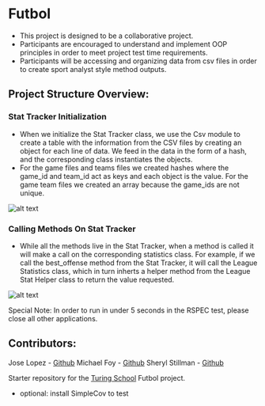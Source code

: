 # Futbol

- This project is designed to be a collaborative project.
- Participants are encouraged to understand and implement OOP principles in order to meet project test time requirements.
- Participants will be accessing and organizing data from csv files in order to create sport analyst style method outputs.

## Project Structure Overview:

### Stat Tracker Initialization
- When we initialize the Stat Tracker class, we use the Csv module to create a table with the information from the CSV files by creating an object for each line of data. We feed in the data in the form of a hash, and the corresponding class instantiates the objects.
- For the game files and teams files we created hashes where the game_id and team_id act as keys and each object is the value. For the game team files we created an array because the game_ids are not unique.

![alt text](https://user-images.githubusercontent.com/7945439/93382660-aa1e2b80-f81f-11ea-86f9-a945d8de5fe3.jpg "stat_tracker")

### Calling Methods On Stat Tracker
- While all the methods live in the Stat Tracker, when a method is called it will make a call on the corresponding statistics class. For example, if we call the best_offense method from the Stat Tracker, it will call the League Statistics class, which in turn inherts a helper method from the League Stat Helper class to return the value requested.

![alt text](https://user-images.githubusercontent.com/7945439/93383277-9fb06180-f820-11ea-8f6b-801232501798.JPG "work_flow")

Special Note: In order to run in under 5 seconds in the RSPEC test, please close all other applications.


## Contributors:
Jose Lopez - [Github](https://github.com/JoseLopez235)
Michael Foy - [Github](https://github.com/foymikek)
Sheryl Stillman - [Github](https://github.com/stillsheryl)

Starter repository for the [Turing School](https://turing.io/) Futbol project.

- optional: install SimpleCov to test
